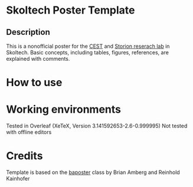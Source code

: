 # Skoltech Poster Template

## Description
This is a nonofficial poster for the [CEST](https://crei.skoltech.ru/cest) and [Storion reserach lab](https://storion.ru/) in Skoltech. Basic concepts, including tables, figures, references, are explained with comments.

# How to use

# Working environments
Tested in Overleaf (XeTeX, Version 3.141592653-2.6-0.999995)
Not tested with offline editors

# Credits
Template is based on the [baposter](https://github.com/anriseth/baposter) class by Brian Amberg and Reinhold Kainhofer


